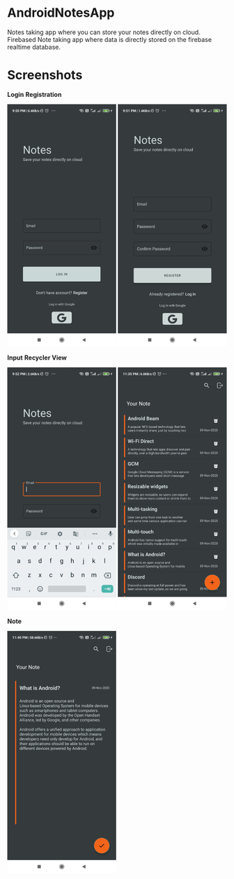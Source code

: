 # AndroidNotesApp
Notes taking app where you can store your notes directly on cloud.
Firebased Note taking app where data is directly stored on the firebase realtime database.


<h1>  Screenshots </h1>

**Login**                                          **Registration**                                                       

<img src="Images/Login.jpg" width="250">  <img src="Images/Register.jpg" width="250">

**Input**                                          **Recycler View**

<img src="Images/textinputcolor.jpg" width="250"> <img src="Images/recylerview.jpg" width="250">

**Note**

<img src="Images/Note.jpg" width="250">

